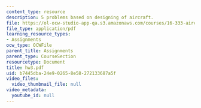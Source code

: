 ```yaml
---
content_type: resource
description: 5 problems based on designing of aircraft.
file: https://ol-ocw-studio-app-qa.s3.amazonaws.com/courses/16-333-aircraft-stability-and-control-fall-2004/b7445dba24e902658e58272133687a5f_hw3.pdf
file_type: application/pdf
learning_resource_types:
- Assignments
ocw_type: OCWFile
parent_title: Assignments
parent_type: CourseSection
resourcetype: Document
title: hw3.pdf
uid: b7445dba-24e9-0265-8e58-272133687a5f
video_files:
  video_thumbnail_file: null
video_metadata:
  youtube_id: null
---
```

